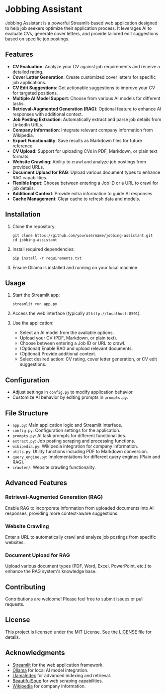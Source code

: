 # Jobbing Assistant

Jobbing Assistant is a powerful Streamlit-based web application designed to help job seekers optimize their application process. It leverages AI to evaluate CVs, generate cover letters, and provide tailored edit suggestions based on specific job postings.

## Features

- **CV Evaluation**: Analyze your CV against job requirements and receive a detailed rating.
- **Cover Letter Generation**: Create customized cover letters for specific job applications.
- **CV Edit Suggestions**: Get actionable suggestions to improve your CV for targeted positions.
- **Multiple AI Model Support**: Choose from various AI models for different tasks.
- **Retrieval-Augmented Generation (RAG)**: Optional feature to enhance AI responses with additional context.
- **Job Posting Extraction**: Automatically extract and parse job details from LinkedIn URLs.
- **Company Information**: Integrate relevant company information from Wikipedia.
- **Export Functionality**: Save results as Markdown files for future reference.
- **CV Upload**: Support for uploading CVs in PDF, Markdown, or plain text formats.
- **Website Crawling**: Ability to crawl and analyze job postings from provided URLs.
- **Document Upload for RAG**: Upload various document types to enhance RAG capabilities.
- **Flexible Input**: Choose between entering a Job ID or a URL to crawl for job details.
- **Additional Context**: Provide extra information to guide AI responses.
- **Cache Management**: Clear cache to refresh data and models.

## Installation

1. Clone the repository:
   ```
   git clone https://github.com/yourusername/jobbing-assistant.git
   cd jobbing-assistant
   ```

2. Install required dependencies:
   ```
   pip install -r requirements.txt
   ```

3. Ensure Ollama is installed and running on your local machine.

## Usage

1. Start the Streamlit app:
   ```
   streamlit run app.py
   ```

2. Access the web interface (typically at `http://localhost:8501`).

3. Use the application:
   - Select an AI model from the available options.
   - Upload your CV (PDF, Markdown, or plain text).
   - Choose between entering a Job ID or URL to crawl.
   - (Optional) Enable RAG and upload relevant documents.
   - (Optional) Provide additional context.
   - Select desired action: CV rating, cover letter generation, or CV edit suggestions.

## Configuration

- Adjust settings in `config.py` to modify application behavior.
- Customize AI behavior by editing prompts in `prompts.py`.

## File Structure

- `app.py`: Main application logic and Streamlit interface.
- `config.py`: Configuration settings for the application.
- `prompts.py`: AI task prompts for different functionalities.
- `extract.py`: Job posting scraping and processing functions.
- `wikipedia.py`: Wikipedia integration for company information.
- `utils.py`: Utility functions including PDF to Markdown conversion.
- `query_engine.py`: Implementations for different query engines (Plain and RAG).
- `crawler/`: Website crawling functionality.

## Advanced Features

### Retrieval-Augmented Generation (RAG)

Enable RAG to incorporate information from uploaded documents into AI responses, providing more context-aware suggestions.

### Website Crawling

Enter a URL to automatically crawl and analyze job postings from specific websites.

### Document Upload for RAG

Upload various document types (PDF, Word, Excel, PowerPoint, etc.) to enhance the RAG system's knowledge base.

## Contributing

Contributions are welcome! Please feel free to submit issues or pull requests.

## License

This project is licensed under the MIT License. See the [LICENSE](LICENSE) file for details.

## Acknowledgments

- [Streamlit](https://streamlit.io/) for the web application framework.
- [Ollama](https://ollama.ai/) for local AI model integration.
- [LlamaIndex](https://www.llamaindex.ai/) for advanced indexing and retrieval.
- [BeautifulSoup](https://www.crummy.com/software/BeautifulSoup/) for web scraping capabilities.
- [Wikipedia](https://www.wikipedia.org/) for company information.
